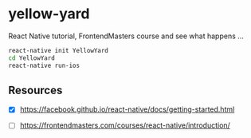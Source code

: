 # yellow-yard

React Native tutorial, FrontendMasters course and see what happens ...

```bash
react-native init YellowYard
cd YellowYard
react-native run-ios
```

## Resources

- [X] https://facebook.github.io/react-native/docs/getting-started.html

- [ ] https://frontendmasters.com/courses/react-native/introduction/
